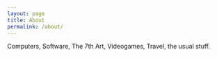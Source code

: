 ```yaml
---
layout: page
title: About
permalink: /about/
---
```


Computers, Software, The 7th Art, Videogames, Travel, the usual stuff.
